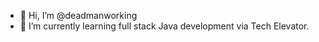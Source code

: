 - 👋 Hi, I’m @deadmanworking
- 🌱 I’m currently learning full stack Java development via Tech Elevator. 

<!---
deadmanworking/deadmanworking is a ✨ special ✨ repository because its `README.md` (this file) appears on your GitHub profile.
You can click the Preview link to take a look at your changes.
--->

